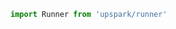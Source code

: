 <!--TITLE:Runner-->
<!--ABOUT:Upspark's Runner API module.-->

```javascript
import Runner from 'upspark/runner'
```